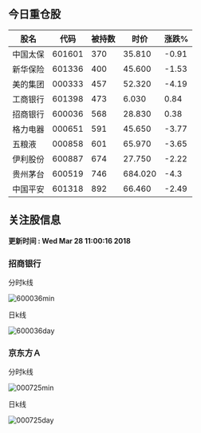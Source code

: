 
## 今日重仓股 

|股名|代码|被持数|时价|涨跌%|
|---|---|---|---|---|
|中国太保|601601|370|35.810|-0.91|
|新华保险|601336|400|45.600|-1.53|
|美的集团|000333|457|52.320|-4.19|
|工商银行|601398|473|6.030|0.84|
|招商银行|600036|568|28.830|0.38|
|格力电器|000651|591|45.650|-3.77|
|五粮液|000858|601|65.970|-3.65|
|伊利股份|600887|674|27.750|-2.22|
|贵州茅台|600519|746|684.020|-4.3|
|中国平安|601318|892|66.460|-2.49|

## 关注股信息
**更新时间 : Wed Mar 28 11:00:16 2018**
### 招商银行 
分时k线

![600036min](http://image.sinajs.cn/newchart/min/n/sh600036.gif)

日k线

![600036day](http://image.sinajs.cn/newchart/daily/n/sh600036.gif)

### 京东方Ａ 
分时k线

![000725min](http://image.sinajs.cn/newchart/min/n/sz000725.gif)

日k线

![000725day](http://image.sinajs.cn/newchart/daily/n/sz000725.gif)
